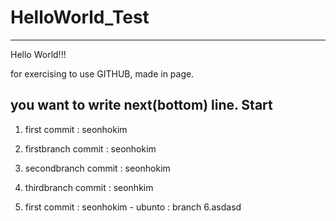 # HelloWorld_Test

------

Hello World!!!

for exercising to use GITHUB, made in page.

you want to write next(bottom) line.
Start
------
1. first commit : seonhokim
2. firstbranch commit : seonhokim
3. secondbranch commit : seonhokim
4. thirdbranch commit : seonhkim

5. first commit : seonhokim - ubunto : branch
6.asdasd

